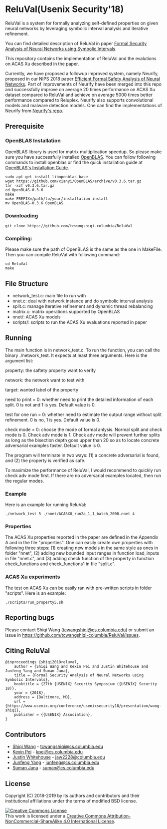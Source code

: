 # ReluVal(Usenix Security'18)
ReluVal is a system for formally analyzing self-defined properties on given neural networks by leveraging symbolic interval analysis and iterative refinement.

You can find detailed description of ReluVal in paper [Formal Security Analysis of Neural Networks using Symbolic Intervals](https://arxiv.org/pdf/1804.10829.pdf).

This repository contains the implementation of ReluVal and the evalutions on ACAS Xu described in the paper. 

Currently, we have proposed a followup improved system, namely Neurify, proposed in our NIPS 2018 paper [Efficient Formal Safety Analysis of Neural Networks](https://arxiv.org/abs/1809.08098). Part of improvements of Neurify have been merged into this repo and successfully improve on average 20 times performance on ACAS Xu dataset compared to ReluVal and achieve on average 5000 times better performance compared to Reluplex. Neurify also supports convolutional models and malware detection models. One can find the implementations of Neurify from [Neurify's repo](https://github.com/tcwangshiqi-columbia/Neurify).


## Prerequisite


### OpenBLAS Installation
OpenBLAS library is used for matrix multiplication speedup. So please make sure you have successfully installed [OpenBLAS](https://www.openblas.net/). You can follow following commands to install openblas or find the quick installation guide at [OpenBLAS's Installation Guide](https://github.com/xianyi/OpenBLAS/wiki/Installation-Guide).

```
sudo apt-get install libopenblas-base
wget https://github.com/xianyi/OpenBLAS/archive/v0.3.6.tar.gz
tar -xzf v0.3.6.tar.gz
cd OpenBLAS-0.3.6
make
make PREFIX=/path/to/your/installation install
mv OpenBLAS-0.3.6 OpenBLAS
```

### Downloading

```
git clone https://github.com/tcwangshiqi-columbia/ReluVal
```

### Compiling:
Please make sure the path of OpenBLAS is the same as the one in MakeFile. Then you can compile ReluVal with following command:

```
cd ReluVal
make
```

## File Structure

* network_test.c: main file to run with
* nnet.c: deal with network instance and do symbolic interval analysis
* split.c: manage iterative refinement and dynamic thread rebalancing
* matrix.c: matrix operations supported by OpenBLAS
* nnet/: ACAS Xu models
* scripts/: scripts to run the ACAS Xu evaluations reported in paper 

## Running 

The main function is in network_test.c. To run the function, you can call the binary ./network_test. It expects at least three arguments. Here is the argument list:

property: the saftety property want to verify

network: the network want to test with

target: wanted label of the property

need to print = 0: whether need to print the detailed information of each split. 0 is not and 1 is yes. Default value is 0.

test for one run = 0: whether need to estimate the output range without split refinement. 0 is no, 1 is yes. Default value is 0.

check mode = 0: choose the mode of formal anlysis. Normal split and check mode is 0. Check adv mode is 1. Check adv mode will prevent further splits as long as the bisection depth goes upper than 20 so as to locate concrete adversarial examples faster. Default value is 0.

The program will terminate in two ways: (1) a concrete adversarial is found, and (2) the property is verified as safe.

To maximize the performance of ReluVal, I would recommend to quickly run check adv mode first. If there are no adversarial examples located, then run the regular modes.

### Example

Here is an example for running ReluVal:

```
./network_test 5 ./nnet/ACASXU_run2a_1_1_batch_2000.nnet 4
```

### Properties

The ACAS Xu properties reported in the paper are defined in the Appendix A and in the file "properties". One can easily create own properties with following three steps: (1) creating new models in the same style as ones in folder "nnet", (2) adding new bounded input ranges in function load_inputs in file "nnet.c", and (3) adding check function of the property in function check_functions and check_functions1 in file "split.c". 

### ACAS Xu experiments

The test on ACAS Xu can be easily ran with pre-written scripts in folder "scripts". Here is an example:

```
./scripts/run_property5.sh
```

## Reporting bugs
Please contact Shiqi Wang (tcwangshiqi@cs.columbia.edu) or submit an issue in https://github.com/tcwangshiqi-columbia/ReluVal/issues.

## Citing ReluVal

```
@inproceedings {shiqi2018reluval,
	author = {Shiqi Wang and Kexin Pei and Justin Whitehouse and Junfeng Yang and Suman Jana},
	title = {Formal Security Analysis of Neural Networks using Symbolic Intervals},
	booktitle = {27th {USENIX} Security Symposium ({USENIX} Security 18)},
	year = {2018},
	address = {Baltimore, MD},
	url = {https://www.usenix.org/conference/usenixsecurity18/presentation/wang-shiqi},
	publisher = {{USENIX} Association},
}
```


## Contributors

* [Shiqi Wang](https://sites.google.com/view/tcwangshiqi) - tcwangshiqi@cs.columbia.edu
* [Kexin Pei](https://sites.google.com/site/kexinpeisite/) - kpei@cs.columbia.edu
* [Justin Whitehouse](https://www.college.columbia.edu/node/11475) - jaw2228@columbia.edu
* [Junfeng Yang](http://www.cs.columbia.edu/~junfeng/) - junfeng@cs.columbia.edu
* [Suman Jana](http://www.cs.columbia.edu/~suman/) - suman@cs.columbia.edu


## License
Copyright (C) 2018-2019 by its authors and contributors and their institutional affiliations under the terms of modified BSD license.

<a rel="license" href="http://creativecommons.org/licenses/by-nc-sa/4.0/"><img alt="Creative Commons License" style="border-width:0" src="https://i.creativecommons.org/l/by-nc-sa/4.0/88x31.png" /></a><br />This work is licensed under a <a rel="license" href="http://creativecommons.org/licenses/by-nc-sa/4.0/">Creative Commons Attribution-NonCommercial-ShareAlike 4.0 International License</a>.

